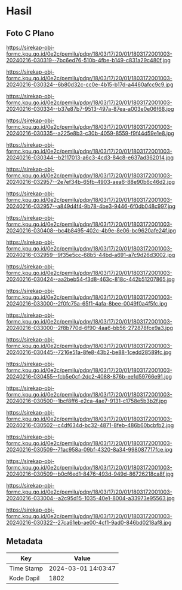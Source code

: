 # Hasil

## Foto C Plano

https://sirekap-obj-formc.kpu.go.id/0e2c/pemilu/pdpr/18/03/17/20/01/1803172001003-20240216-030319--7bc6ed76-510b-4fbe-b149-c831a29c480f.jpg

https://sirekap-obj-formc.kpu.go.id/0e2c/pemilu/pdpr/18/03/17/20/01/1803172001003-20240216-030324--6b80d32c-cc0e-4b15-b17d-a4460afcc9c9.jpg

https://sirekap-obj-formc.kpu.go.id/0e2c/pemilu/pdpr/18/03/17/20/01/1803172001003-20240216-030334--b37e87b7-9513-497a-87ea-a003e0e06f68.jpg

https://sirekap-obj-formc.kpu.go.id/0e2c/pemilu/pdpr/18/03/17/20/01/1803172001003-20240216-030335--a225e8b3-c30b-4059-8559-f9f44d59e1e8.jpg

https://sirekap-obj-formc.kpu.go.id/0e2c/pemilu/pdpr/18/03/17/20/01/1803172001003-20240216-030344--b2117013-a6c3-4cd3-84c8-e637ad362014.jpg

https://sirekap-obj-formc.kpu.go.id/0e2c/pemilu/pdpr/18/03/17/20/01/1803172001003-20240216-032957--2e7ef34b-65fb-4903-aea6-88e90b6c46d2.jpg

https://sirekap-obj-formc.kpu.go.id/0e2c/pemilu/pdpr/18/03/17/20/01/1803172001003-20240216-032957--a849d4f4-9b78-4be3-9446-6f0db048c997.jpg

https://sirekap-obj-formc.kpu.go.id/0e2c/pemilu/pdpr/18/03/17/20/01/1803172001003-20240216-030408--bc4b8495-402c-4b9e-8e06-bc9620afe24f.jpg

https://sirekap-obj-formc.kpu.go.id/0e2c/pemilu/pdpr/18/03/17/20/01/1803172001003-20240216-032959--9f35e5cc-68b5-44bd-a691-a7c9d26d3002.jpg

https://sirekap-obj-formc.kpu.go.id/0e2c/pemilu/pdpr/18/03/17/20/01/1803172001003-20240216-030424--aa2beb54-f3d8-463c-818c-442b51207865.jpg

https://sirekap-obj-formc.kpu.go.id/0e2c/pemilu/pdpr/18/03/17/20/01/1803172001003-20240216-033000--2f0fc75a-65f1-4afa-8bee-0049f0a4f5fc.jpg

https://sirekap-obj-formc.kpu.go.id/0e2c/pemilu/pdpr/18/03/17/20/01/1803172001003-20240216-033000--2f8b770d-6f90-4aa6-bb56-272878fce9a3.jpg

https://sirekap-obj-formc.kpu.go.id/0e2c/pemilu/pdpr/18/03/17/20/01/1803172001003-20240216-030445--7216e51a-8fe8-43b2-be88-1cedd28589fc.jpg

https://sirekap-obj-formc.kpu.go.id/0e2c/pemilu/pdpr/18/03/17/20/01/1803172001003-20240216-030455--fcb5e0cf-2dc2-4088-876b-ee1d59766e91.jpg

https://sirekap-obj-formc.kpu.go.id/0e2c/pemilu/pdpr/18/03/17/20/01/1803172001003-20240216-030500--1bcf8ff6-e2ca-4ae7-9131-c1758e5b3b2f.jpg

https://sirekap-obj-formc.kpu.go.id/0e2c/pemilu/pdpr/18/03/17/20/01/1803172001003-20240216-030502--c4df634d-bc32-4871-8feb-486b60bcbfb2.jpg

https://sirekap-obj-formc.kpu.go.id/0e2c/pemilu/pdpr/18/03/17/20/01/1803172001003-20240216-030509--71ac958a-09bf-4320-8a34-998087717fce.jpg

https://sirekap-obj-formc.kpu.go.id/0e2c/pemilu/pdpr/18/03/17/20/01/1803172001003-20240216-030509--b0cf6ed1-8476-493d-949d-86726218ca8f.jpg

https://sirekap-obj-formc.kpu.go.id/0e2c/pemilu/pdpr/18/03/17/20/01/1803172001003-20240216-033004--a2c95d15-1035-40e1-8004-a33973e95563.jpg

https://sirekap-obj-formc.kpu.go.id/0e2c/pemilu/pdpr/18/03/17/20/01/1803172001003-20240216-030322--27ca61eb-ae00-4cf1-9ad0-846bd0218af8.jpg


## Metadata

| Key        | Value               |
| ---------- | ------------------- |
| Time Stamp | 2024-03-01 14:03:47 |
| Kode Dapil | 1802                |



